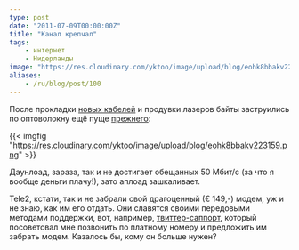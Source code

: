 ```yaml
---
type: post
date: "2011-07-09T00:00:00Z"
title: "Канал крепчал"
tags:
    - интернет
    - Нидерланды
image: "https://res.cloudinary.com/yktoo/image/upload/blog/eohk8bbakv223159.png"
aliases:
    - /ru/blog/post/100
---
```


После прокладки [новых кабелей](0099) и продувки лазеров байты заструились по оптоволокну ещё пуще [прежнего](0096):

{{< imgfig "https://res.cloudinary.com/yktoo/image/upload/blog/eohk8bbakv223159.png" >}}

<!--more-->

Даунлоад, зараза, так и не достигает обещанных 50 Мбит/с (за что я вообще деньги плачу!), зато аплоад зашкаливает.

Tele2, кстати, так и не забрали свой драгоценный (€ 149,-) модем, уж и не знаю, как им его отдать. Они славятся своими передовыми методами поддержки, вот, например, [твиттер-саппорт](http://twitter.com/#!/Tele2Webcare), который посоветовал мне позвонить по платному номеру и предложить им забрать модем. Казалось бы, кому он больше нужен?
